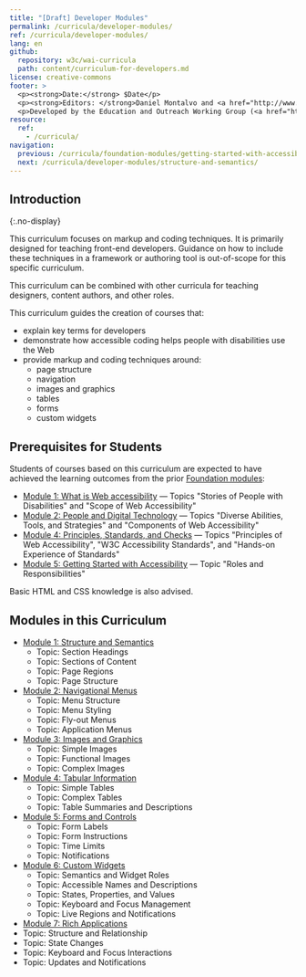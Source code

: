 ```yaml
---
title: "[Draft] Developer Modules"
permalink: /curricula/developer-modules/
ref: /curricula/developer-modules/
lang: en
github:
  repository: w3c/wai-curricula
  path: content/curriculum-for-developers.md
license: creative-commons
footer: >
  <p><strong>Date:</strong> $Date</p>
  <p><strong>Editors: </strong>Daniel Montalvo and <a href="http://www.w3.org/People/shadi/">Shadi Abou-Zahra</a>. Contributors: <a href="https://www.w3.org/WAI/EO/EOWG-members">EOWG Participants</a>. </p>
  <p>Developed by the Education and Outreach Working Group (<a href="http://www.w3.org/WAI/EO/">EOWG</a>). Developed with support from the <a href="https://www.w3.org/WAI/about/projects/wai-guide/">WAI-Guide Project</a> funded by the European Commission (EC) under the Horizon 2020 program (Grant Agreement 822245).</p>
resource:
  ref:
    - /curricula/
navigation:
  previous: /curricula/foundation-modules/getting-started-with-accessibility/
  next: /curricula/developer-modules/structure-and-semantics/
---
```


## Introduction
{:.no-display}

This curriculum focuses on markup and coding techniques. It is primarily designed for teaching front-end developers. Guidance on how to include these techniques in a framework or authoring tool is out-of-scope for this specific curriculum.

This curriculum can be combined with other curricula for teaching designers, content authors, and other roles.

This curriculum guides the creation of courses that:

* explain key terms for developers
* demonstrate how accessible coding helps people with disabilities use the Web
* provide markup and coding techniques around:
  * page structure
  * navigation
  * images and graphics
  * tables
  * forms
  * custom widgets

## Prerequisites for Students

Students of courses based on this curriculum are expected to have achieved the learning outcomes from the prior [Foundation modules](https://www.w3.org/WAI/curricula/foundation-modules/):

* [Module 1: What is Web accessibility](https://www.w3.org/WAI/curricula/foundation-modules/what-is-web-accessibility/) &mdash; Topics "Stories of People with Disabilities" and "Scope of Web Accessibility"
* [Module 2: People and Digital Technology](/curricula/foundation-modules/people-and-digital-technology/) &mdash; Topics "Diverse Abilities, Tools, and Strategies" and "Components of Web Accessibility"
* [Module 4: Principles, Standards, and Checks](/curricula/foundation-modules/principles-standards-and-checks/) &mdash; Topics "Principles of Web Accessibility", "W3C Accessibility Standards", and "Hands-on Experience of Standards"
* [Module 5: Getting Started with Accessibility](https://www.w3.org/WAI/curricula/foundation-modules/getting-started-with-accessibility/) &mdash; Topic "Roles and Responsibilities"

Basic HTML and CSS knowledge is also advised.

## Modules in this Curriculum

-   [Module 1: Structure and Semantics](/curricula/developer-modules/structure-and-semantics/)
    -   Topic: Section Headings
    -   Topic: Sections of Content
    -   Topic: Page Regions
    -   Topic: Page Structure
-   [Module 2: Navigational Menus](/curricula/developer-modules/navigational-menus/)
    -   Topic: Menu Structure
    -   Topic: Menu Styling
    -   Topic: Fly-out Menus
    -   Topic: Application Menus
-   [Module 3: Images and Graphics](/curricula/developer-modules/images-and-graphics/)
    -   Topic: Simple Images
    -   Topic: Functional Images
    -   Topic: Complex Images
-   [Module 4: Tabular Information](/curricula/developer-modules/tabular-information/)
    -   Topic: Simple Tables
    -   Topic: Complex Tables
    -   Topic: Table Summaries and Descriptions
-   [Module 5: Forms and Controls](/curricula/developer-modules/forms-and-controls/)
    -   Topic: Form Labels
    -   Topic: Form Instructions
    -   Topic: Time Limits
    -   Topic: Notifications
-   [Module 6: Custom Widgets](/curricula/developer-modules/custom-widgets/)
    -   Topic: Semantics and Widget Roles
    -   Topic: Accessible Names and Descriptions
    -   Topic: States, Properties, and Values
    -   Topic: Keyboard and Focus Management
    -   Topic: Live Regions and Notifications
-   [Module 7: Rich Applications](/curricula/developer-modules/rich-applications)
   -   Topic: Structure and Relationship
   -   Topic: State Changes
   -   Topic: Keyboard and Focus Interactions
   -   Topic: Updates and Notifications 
